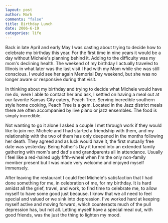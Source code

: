 ```yaml
--- 
layout: post
author: Mark
comments: "false"
title: Birthday Lunch
date: 2006-6-19
categories: life
---
```

Back in late April and early May I was casting about trying to decide how to celebrate my birthday this year. For the first time in nine years it would be a day without Michele's planning behind it. Adding to the difficulty was my mom's declining health. The weekend of my birthday I actually traveled to Illinois in what later was the last visit I had with my Mom while she was still conscious. I would see her again  Memorial Day weekend, but she was no longer aware or responsive during that visit.

In thinking about my birthday and trying to decide what Michele would have me do, were I able to contact her and ask, I settled on having a meal out at our favorite Kansas City eatery, Peach Tree. Serving incredible southern style home cooking, Peach Tree is a gem. Located in the Jazz district meals there are often accompanied by live piano or jazz ensembles. The food is simply incredible.

Not wanting to go it alone I asked a couple I met through work if they would like to join me. Michele and I had started a friendship with them, and my relationship with the two of them has only deepened in the months following her death. They agreed and as luck would have it, the first mutually free date was yesterday. Being Father's Day it turned into an extended family gathering with mom's and dad's and grandparents all in attendance. Usually I feel like a red-haired ugly fifth-wheel when I'm the only non-family member present but I was made very welcome and enjoyed myself immensely.

After leaving the restaurant I could feel Michele's satisfaction that I had done something for me, in celebration of me, for my birthday. It is hard amidst all the grief, travel, and work, to find time to celebrate me, to allow myself to have some good just because. I know that we all need to feel special and valued or we sink into depression. I've worked hard at keeping myself active and moving forward, which counteracts much of the pull depression has, but not all. Letting myself have a special meal out, with good friends, was the just the thing to lighten my mood.
